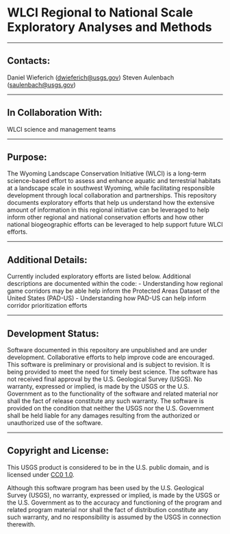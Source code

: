 WLCI Regional to National Scale Exploratory Analyses and Methods
===============================================================================================================

-----------
Contacts:
-----------
Daniel Wieferich (dwieferich@usgs.gov)
Steven Aulenbach (saulenbach@usgs.gov)

-----------
In Collaboration With:
-----------
WLCI science and management teams 


-----------
Purpose:
-----------
The Wyoming Landscape Conservation Initiative (WLCI) is a long-term science-based effort to assess and enhance aquatic and terrestrial habitats at a landscape scale in southwest Wyoming, while facilitating responsible development through local collaboration and partnerships.  This repository documents exploratory efforts that help us understand how the extensive amount of information in this regional initiative can be leveraged to help inform other regional and national conservation efforts and how other national biogeographic efforts can be leveraged to help support future WLCI efforts.


-----------
Additional Details:
-----------
Currently included exploratory efforts are listed below.  Additional descriptions are documented within the code:
	- Understanding how regional game corridors may be able help inform the Protected Areas Dataset of the United States (PAD-US)
	- Understanding how PAD-US can help inform corridor prioritization efforts
	
	

-----------
Development Status:
-------------------
Software documented in this repository are unpublished and are under development.  Collaborative efforts to help improve code are encouraged.
This software is preliminary or provisional and is subject to revision. It is being provided to meet the need for timely best science. 
The software has not received final approval by the U.S. Geological Survey (USGS). No warranty, expressed or implied, is made by the USGS or the U.S. Government as to the functionality of the software and related material nor shall the fact of release constitute any such warranty. The software is provided on the condition that neither the USGS nor the U.S. Government shall be held liable for any damages resulting from the authorized or unauthorized use of the software. 



----------------------
Copyright and License:
---------------------
This USGS product is considered to be in the U.S. public domain, and is licensed under
[CC0 1.0](https://creativecommons.org/publicdomain/zero/1.0/).

Although this software program has been used by the U.S. Geological Survey (USGS), no warranty, expressed or implied,
is made by the USGS or the U.S. Government as to the accuracy and functioning of the program and related program
material nor shall the fact of distribution constitute any such warranty, and no responsibility is assumed by the
USGS in connection therewith.

